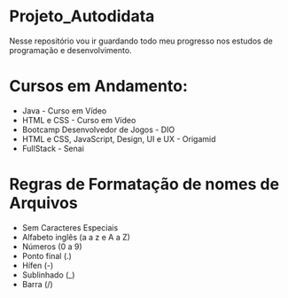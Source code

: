 # Projeto_Autodidata
 Nesse repositório vou ir guardando todo meu progresso nos estudos de programação e desenvolvimento.
 
# Cursos em Andamento:
 - Java - Curso em Vídeo
 - HTML e CSS - Curso em Vídeo
 - Bootcamp Desenvolvedor de Jogos - DIO
 - HTML e CSS, JavaScript, Design, UI e UX - Origamid
 - FullStack - Senai

# Regras de Formatação de nomes de Arquivos 
 - Sem Caracteres Especiais
 - Alfabeto inglês (a a z e A a Z)
 - Números (0 a 9)
 - Ponto final (.)
 - Hífen (-)
 - Sublinhado (_)
 - Barra (/)
